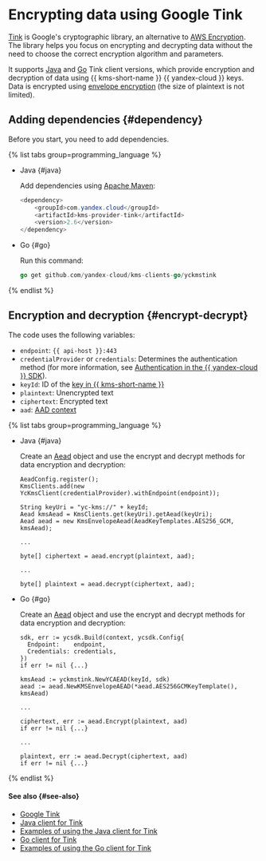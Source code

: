 # Encrypting data using Google Tink

[Tink](https://github.com/google/tink) is Google's cryptographic library, an alternative to [AWS Encryption](aws-encryption-sdk.md). The library helps you focus on encrypting and decrypting data without the need to choose the correct encryption algorithm and parameters.

It supports [Java](https://github.com/yandex-cloud/kms-clients-java/tree/master/kms-provider-tink) and [Go](https://github.com/yandex-cloud/kms-clients-go) Tink client versions, which provide encryption and decryption of data using {{ kms-short-name }} {{ yandex-cloud }} keys. Data is encrypted using [envelope encryption](../../concepts/envelope.md) (the size of plaintext is not limited).

## Adding dependencies {#dependency}

Before you start, you need to add dependencies.

{% list tabs group=programming_language %}

- Java {#java}

   Add dependencies using [Apache Maven](https://maven.apache.org/):

   ```java
   <dependency>
       <groupId>com.yandex.cloud</groupId>
       <artifactId>kms-provider-tink</artifactId>
       <version>2.6</version>
   </dependency>
   ```

- Go {#go}

   Run this command:

   ```go
   go get github.com/yandex-cloud/kms-clients-go/yckmstink
   ```

{% endlist %}

## Encryption and decryption {#encrypt-decrypt}

The code uses the following variables:

* `endpoint`: `{{ api-host }}:443`
* `credentialProvider` or `credentials`: Determines the authentication method (for more information, see [Authentication in the {{ yandex-cloud }} SDK](sdk.md#auth)).
* `keyId`: ID of the [key in {{ kms-short-name }}](../../concepts/key.md)
* `plaintext`: Unencrypted text
* `ciphertext`: Encrypted text
* `aad`: [AAD context](../../concepts/symmetric-encryption.md#add-context)

{% list tabs group=programming_language %}

- Java {#java}

   Create an [Aead](https://google.github.io/tink/javadoc/tink/1.3.0/index.html?com/google/crypto/tink/Aead.html) object and use the encrypt and decrypt methods for data encryption and decryption:

   ```
   AeadConfig.register();
   KmsClients.add(new YcKmsClient(credentialProvider).withEndpoint(endpoint));

   String keyUri = "yc-kms://" + keyId;
   Aead kmsAead = KmsClients.get(keyUri).getAead(keyUri);
   Aead aead = new KmsEnvelopeAead(AeadKeyTemplates.AES256_GCM, kmsAead);

   ...

   byte[] ciphertext = aead.encrypt(plaintext, aad);

   ...

   byte[] plaintext = aead.decrypt(ciphertext, aad);
   ```

- Go {#go}

   Create an [Aead](https://pkg.go.dev/github.com/google/tink/go/aead?tab=doc) object and use the encrypt and decrypt methods for data encryption and decryption:

   ```
   sdk, err := ycsdk.Build(context, ycsdk.Config{
     Endpoint:    endpoint,
     Credentials: credentials,
   })
   if err != nil {...}

   kmsAead := yckmstink.NewYCAEAD(keyId, sdk)
   aead := aead.NewKMSEnvelopeAEAD(*aead.AES256GCMKeyTemplate(), kmsAead)

   ...

   ciphertext, err := aead.Encrypt(plaintext, aad)
   if err != nil {...}

   ...

   plaintext, err := aead.Decrypt(ciphertext, aad)
   if err != nil {...}
   ```

{% endlist %}

#### See also {#see-also}

* [Google Tink](https://github.com/google/tink)
* [Java client for Tink](https://github.com/yandex-cloud/kms-clients-java/tree/master/kms-provider-tink)
* [Examples of using the Java client for Tink](https://github.com/yandex-cloud/kms-clients-java/tree/master/kms-provider-tink/src/main/java/com/yandex/cloud/kms/providers/examples)
* [Go client for Tink](https://github.com/yandex-cloud/kms-clients-go)
* [Examples of using the Go client for Tink](https://github.com/yandex-cloud/kms-clients-go/tree/master/yckmstink/examples)
